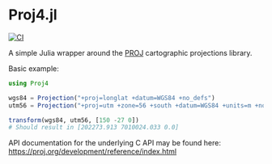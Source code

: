 # Proj4.jl

[![CI](https://github.com/JuliaGeo/Proj4.jl/workflows/CI/badge.svg)](https://github.com/JuliaGeo/Proj4.jl/actions?query=workflow%3ACI)

A simple Julia wrapper around the [PROJ](https://proj.org/) cartographic projections library.

Basic example:

```julia
using Proj4

wgs84 = Projection("+proj=longlat +datum=WGS84 +no_defs")
utm56 = Projection("+proj=utm +zone=56 +south +datum=WGS84 +units=m +no_defs")

transform(wgs84, utm56, [150 -27 0])
# Should result in [202273.913 7010024.033 0.0]
```

API documentation for the underlying C API may be found here:
https://proj.org/development/reference/index.html
